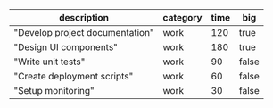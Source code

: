 | description | category | time | big |
| --- | --- | --- | --- |
| "Develop project documentation" | work | 120 | true |
| "Design UI components" | work | 180 | true |
| "Write unit tests" | work | 90 | false |
| "Create deployment scripts" | work | 60 | false |
| "Setup monitoring" | work | 30 | false |
